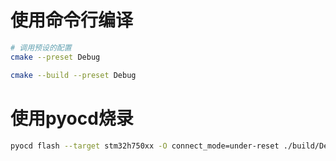 # 使用命令行编译
```bash
# 调用预设的配置
cmake --preset Debug

cmake --build --preset Debug

```

# 使用pyocd烧录
```bash
pyocd flash --target stm32h750xx -O connect_mode=under-reset ./build/Debug/STM32H750XBH6_Template.bin@0x90000000
```